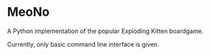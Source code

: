 # MeoNo
A Python implementation of the popular Exploding Kitten boardgame.

Currently, only basic command line interface is given. 
